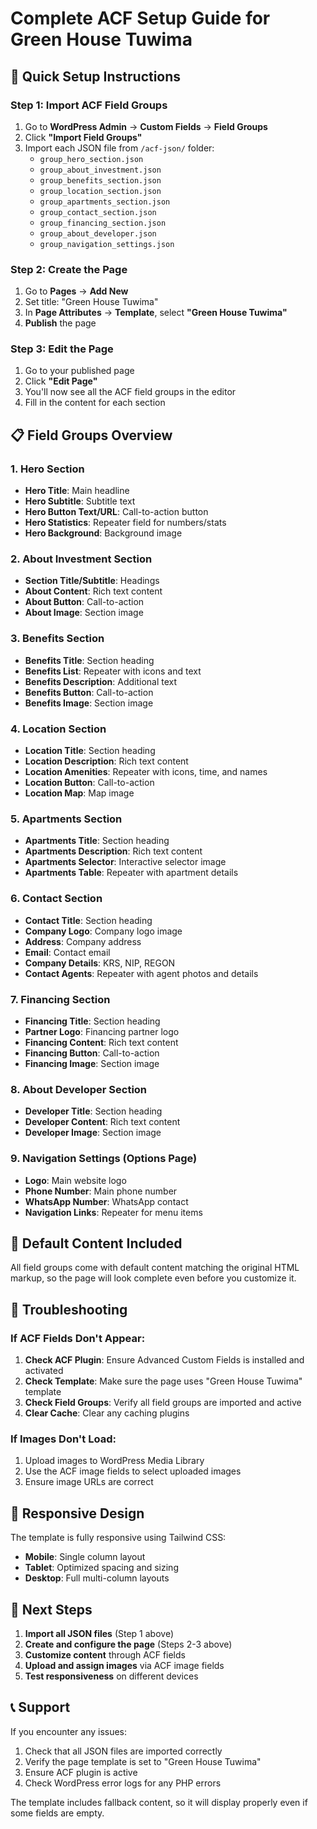 # Complete ACF Setup Guide for Green House Tuwima

## 🚀 Quick Setup Instructions

### Step 1: Import ACF Field Groups
1. Go to **WordPress Admin** → **Custom Fields** → **Field Groups**
2. Click **"Import Field Groups"**
3. Import each JSON file from `/acf-json/` folder:
   - `group_hero_section.json`
   - `group_about_investment.json`
   - `group_benefits_section.json`
   - `group_location_section.json`
   - `group_apartments_section.json`
   - `group_contact_section.json`
   - `group_financing_section.json`
   - `group_about_developer.json`
   - `group_navigation_settings.json`

### Step 2: Create the Page
1. Go to **Pages** → **Add New**
2. Set title: "Green House Tuwima"
3. In **Page Attributes** → **Template**, select **"Green House Tuwima"**
4. **Publish** the page

### Step 3: Edit the Page
1. Go to your published page
2. Click **"Edit Page"**
3. You'll now see all the ACF field groups in the editor
4. Fill in the content for each section

## 📋 Field Groups Overview

### 1. Hero Section
- **Hero Title**: Main headline
- **Hero Subtitle**: Subtitle text
- **Hero Button Text/URL**: Call-to-action button
- **Hero Statistics**: Repeater field for numbers/stats
- **Hero Background**: Background image

### 2. About Investment Section
- **Section Title/Subtitle**: Headings
- **About Content**: Rich text content
- **About Button**: Call-to-action
- **About Image**: Section image

### 3. Benefits Section
- **Benefits Title**: Section heading
- **Benefits List**: Repeater with icons and text
- **Benefits Description**: Additional text
- **Benefits Button**: Call-to-action
- **Benefits Image**: Section image

### 4. Location Section
- **Location Title**: Section heading
- **Location Description**: Rich text content
- **Location Amenities**: Repeater with icons, time, and names
- **Location Button**: Call-to-action
- **Location Map**: Map image

### 5. Apartments Section
- **Apartments Title**: Section heading
- **Apartments Description**: Rich text content
- **Apartments Selector**: Interactive selector image
- **Apartments Table**: Repeater with apartment details

### 6. Contact Section
- **Contact Title**: Section heading
- **Company Logo**: Company logo image
- **Address**: Company address
- **Email**: Contact email
- **Company Details**: KRS, NIP, REGON
- **Contact Agents**: Repeater with agent photos and details

### 7. Financing Section
- **Financing Title**: Section heading
- **Partner Logo**: Financing partner logo
- **Financing Content**: Rich text content
- **Financing Button**: Call-to-action
- **Financing Image**: Section image

### 8. About Developer Section
- **Developer Title**: Section heading
- **Developer Content**: Rich text content
- **Developer Image**: Section image

### 9. Navigation Settings (Options Page)
- **Logo**: Main website logo
- **Phone Number**: Main phone number
- **WhatsApp Number**: WhatsApp contact
- **Navigation Links**: Repeater for menu items

## 🎨 Default Content Included

All field groups come with default content matching the original HTML markup, so the page will look complete even before you customize it.

## 🔧 Troubleshooting

### If ACF Fields Don't Appear:
1. **Check ACF Plugin**: Ensure Advanced Custom Fields is installed and activated
2. **Check Template**: Make sure the page uses "Green House Tuwima" template
3. **Check Field Groups**: Verify all field groups are imported and active
4. **Clear Cache**: Clear any caching plugins

### If Images Don't Load:
1. Upload images to WordPress Media Library
2. Use the ACF image fields to select uploaded images
3. Ensure image URLs are correct

## 📱 Responsive Design

The template is fully responsive using Tailwind CSS:
- **Mobile**: Single column layout
- **Tablet**: Optimized spacing and sizing
- **Desktop**: Full multi-column layouts

## 🎯 Next Steps

1. **Import all JSON files** (Step 1 above)
2. **Create and configure the page** (Steps 2-3 above)
3. **Customize content** through ACF fields
4. **Upload and assign images** via ACF image fields
5. **Test responsiveness** on different devices

## 📞 Support

If you encounter any issues:
1. Check that all JSON files are imported correctly
2. Verify the page template is set to "Green House Tuwima"
3. Ensure ACF plugin is active
4. Check WordPress error logs for any PHP errors

The template includes fallback content, so it will display properly even if some fields are empty.
